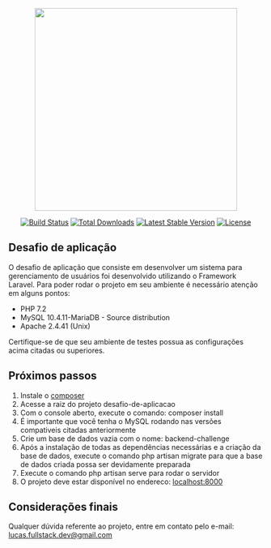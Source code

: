 <p align="center"><img src="https://res.cloudinary.com/dtfbvvkyp/image/upload/v1566331377/laravel-logolockup-cmyk-red.svg" width="400"></p>

<p align="center">
<a href="https://travis-ci.org/laravel/framework"><img src="https://travis-ci.org/laravel/framework.svg" alt="Build Status"></a>
<a href="https://packagist.org/packages/laravel/framework"><img src="https://poser.pugx.org/laravel/framework/d/total.svg" alt="Total Downloads"></a>
<a href="https://packagist.org/packages/laravel/framework"><img src="https://poser.pugx.org/laravel/framework/v/stable.svg" alt="Latest Stable Version"></a>
<a href="https://packagist.org/packages/laravel/framework"><img src="https://poser.pugx.org/laravel/framework/license.svg" alt="License"></a>
</p>

## Desafio de aplicação

O desafio de aplicação que consiste em desenvolver um sistema para gerenciamento de usuários foi desenvolvido utilizando o Framework Laravel. Para poder rodar o projeto em seu ambiente é necessário atenção em alguns pontos:

- PHP 7.2
- MySQL 10.4.11-MariaDB - Source distribution
- Apache 2.4.41 (Unix)

Certifique-se de que seu ambiente de testes possua as configurações acima citadas ou superiores.

## Próximos passos
1. Instale o [composer](https://getcomposer.org/download/)
2. Acesse a raiz do projeto desafio-de-aplicacao
3. Com o console aberto, execute o comando: composer install
5. É importante que você tenha o MySQL rodando nas versões compativeis citadas anteriormente
6. Crie um base de dados vazia com o nome: backend-challenge
4. Após a instalação de todas as dependências necessárias e a criação da base de dados, execute o comando php artisan migrate para que a base de dados criada possa ser devidamente preparada
7. Execute o comando php artisan serve para rodar o servidor 
8. O projeto deve estar disponível no endereco: [localhost:8000](http://localhost:8000/) 

## Considerações finais
Qualquer dúvida referente ao projeto, entre em contato pelo e-mail: lucas.fullstack.dev@gmail.com
